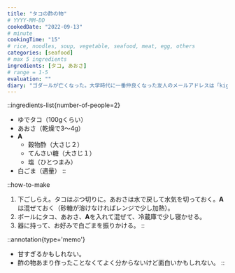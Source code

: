 ```yaml
---
title: "タコの酢の物"
# YYYY-MM-DD
cookedDate: "2022-09-13"
# minute
cookingTime: "15"
# rice, noodles, soup, vegetable, seafood, meat, egg, others
categories: [seafood]
# max 5 ingredients
ingredients: [タコ, あおさ]
# range = 1-5
evaluation: ""
diary: "ゴダールが亡くなった。大学時代に一番仲良くなった友人のメールアドレスは「kigurui-piero」だった。毎週のようにゲオに通ってたくさん映画を見た。とにかく時間があった。今週またTSUTAYAが潰れて、レンタルスーペースになった。"
---
```


::ingredients-list{number-of-people=2}
- ゆでタコ（100gくらい）
- あおさ（乾燥で3～4g）
- **A**
  - 穀物酢（大さじ２）
  - てんさい糖（大さじ１）
  - 塩（ひとつまみ）
- 白ごま（適量）
::

::how-to-make
1. 下ごしらえ。タコはぶつ切りに。あおさは水で戻して水気を切っておく。**A**は混ぜておく（砂糖が溶けなければレンジで少し加熱）。
2. ボールにタコ、あおさ、**A**を入れて混ぜて、冷蔵庫で少し寝かせる。
3. 器に持って、お好みで白ごまを振りかける。
::

::annotation{type='memo'}
- 甘すぎるかもしれない。
- 酢の物あまり作ったことなくてよく分からないけど面白いかもしれない。
::
